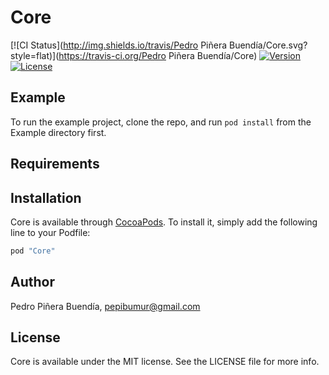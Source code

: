 # Core

[![CI Status](http://img.shields.io/travis/Pedro Piñera Buendía/Core.svg?style=flat)](https://travis-ci.org/Pedro Piñera Buendía/Core)
[![Version](https://img.shields.io/cocoapods/v/Core.svg?style=flat)](http://cocoapods.org/pods/Core)
[![License](https://img.shields.io/cocoapods/l/Core.svg?style=flat)](http://cocoapods.org/pods/Core)

## Example

To run the example project, clone the repo, and run `pod install` from the Example directory first.

## Requirements

## Installation

Core is available through [CocoaPods](http://cocoapods.org). To install
it, simply add the following line to your Podfile:

```ruby
pod "Core"
```

## Author

Pedro Piñera Buendía, pepibumur@gmail.com

## License

Core is available under the MIT license. See the LICENSE file for more info.
